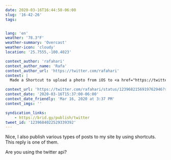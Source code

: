 ```yaml
---
date: 2020-03-16T16:44:58-06:00
slug: '16-42-26'
tags:


lang: 'en'
weather: '78.3°F'
weather-summary: 'Overcast'
weather-icon: 'cloudy'
location: '25.7555,-100.4023'

context_author: 'rafahari'
context_author_name: 'Rafa'
context_author_url: 'https://twitter.com/rafahari'
context: |
  Made a Shortcut to upload a photo from iOS to <a href="https://twitter.com/rafahari/status/1239680260704284675">https://twitter.com/rafahari/status/1239680260704284675</a>

context_url: 'https://twitter.com/rafahari/status/1239682156919762946?s=12'
context_date: '2020-03-16T15:37:00-06:00'
context_date_friendly: 'Mar 16, 2020 at 3:37 PM'
context_imgs: ''

syndication_links:
    - https://brid.gy/publish/twitter
tweet_id: '1239684022529339392'
---
```

Nice, I also publish various types of posts to my site by using shortcuts. This reply is one of them.

Are you using the twitter api? 